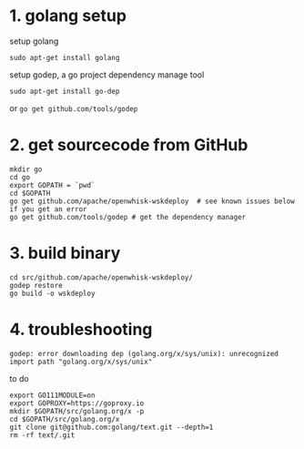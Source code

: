 # 1. golang setup

setup golang
```
sudo apt-get install golang
```

setup godep, a go project dependency manage tool

```
sudo apt-get install go-dep
```
or `go get github.com/tools/godep`

# 2. get sourcecode from GitHub

```
mkdir go
cd go
export GOPATH = `pwd`
cd $GOPATH
go get github.com/apache/openwhisk-wskdeploy  # see known issues below if you get an error
go get github.com/tools/godep # get the dependency manager

```
# 3. build binary
```
cd src/github.com/apache/openwhisk-wskdeploy/
godep restore
go build -o wskdeploy
```

# 4. troubleshooting

```
godep: error downloading dep (golang.org/x/sys/unix): unrecognized import path "golang.org/x/sys/unix"

```
to do 
```
export GO111MODULE=on
export GOPROXY=https://goproxy.io
mkdir $GOPATH/src/golang.org/x -p
cd $GOPATH/src/golang.org/x
git clone git@github.com:golang/text.git --depth=1
rm -rf text/.git
```


